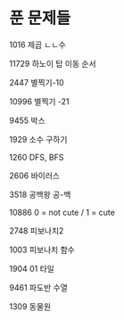 # 푼 문제들

1016 제곱 ㄴㄴ수

11729 하노이 탑 이동 순서

2447  별찍기-10

10996 별찍기 -21

9455 박스

1929 소수 구하기

1260 DFS, BFS

2606 바이러스

3518 공백왕 공-백

10886 0 = not cute / 1 = cute

2748 피보나치2

1003 피보나치 함수

1904 01 타일

9461 파도반 수열

1309 동물원
